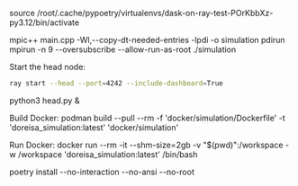 source /root/.cache/pypoetry/virtualenvs/dask-on-ray-test-POrKbbXz-py3.12/bin/activate

mpic++ main.cpp -Wl,--copy-dt-needed-entries -lpdi -o simulation
pdirun mpirun -n 9 --oversubscribe --allow-run-as-root ./simulation

Start the head node:

```bash
ray start --head --port=4242 --include-dashboard=True
```

python3 head.py &

Build Docker:
podman build --pull --rm -f 'docker/simulation/Dockerfile' -t 'doreisa_simulation:latest' 'docker/simulation'

Run Docker:
docker run --rm -it --shm-size=2gb -v "$(pwd)":/workspace -w /workspace 'doreisa_simulation:latest' /bin/bash


poetry install --no-interaction --no-ansi --no-root